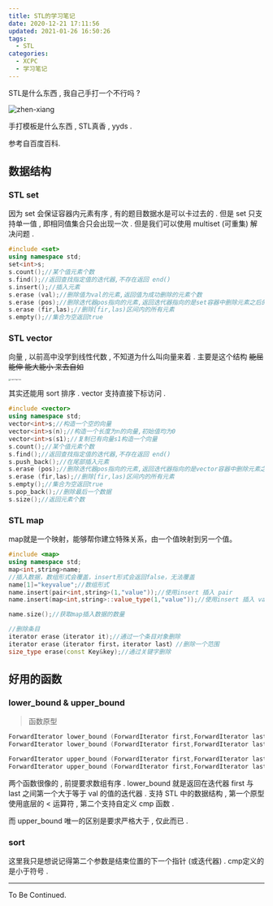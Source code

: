 ```yaml
---
title: STL的学习笔记
date: 2020-12-21 17:11:56
updated: 2021-01-26 16:50:26
tags:
  - STL
categories:
  - XCPC
  - 学习笔记
---
```


STL是什么东西 , 我自己手打一个不行吗 ?

<img src="https://img.inzamz.top/expression/zhen-xiang.gif" alt="zhen-xiang" div align=center/> 

手打模板是什么东西 , STL真香 , yyds . 

参考自百度百科.

<!-- more -->

## 数据结构

### STL set

因为 set 会保证容器内元素有序 , 有的题目数据水是可以卡过去的 . 但是 set 只支持单一值 , 即相同值集合只会出现一次 . 但是我们可以使用 multiset (可重集) 解决问题 .

```cpp
#include <set>
using namespace std;
set<int>s;
s.count();//某个值元素个数
s.find();//返回查找指定值的迭代器,不存在返回 end() 
s.insert();//插入元素
s.erase (val);//删除值为val的元素,返回值为成功删除的元素个数
s.erase (pos);//删除迭代器pos指向的元素,返回迭代器指向的是set容器中删除元素之后的第一个元素
s.erase (fir,las);//删除[fir,las)区间内的所有元素
s.empty();//集合为空返回true
```

### STL vector

向量 , 以前高中没学到线性代数 , 不知道为什么叫向量来着 . 主要是这个结构 ~~能屈能伸 能大能小 来去自如~~ 

<img src="https://img.inzamz.top/expression/i-am-lsp-too.jpg" alt="i-am-lsp-too" style="zoom:25%;" />

其实还能用 sort 排序 . vector 支持直接下标访问 . 

```cpp
#include <vector>
using namespace std;
vector<int>s;//构造一个空的向量
vector<int>s(n);//构造一个长度为n的向量,初始值均为0
vector<int>s(s1);//复制已有向量s1构造一个向量
s.count();//某个值元素个数
s.find();//返回查找指定值的迭代器,不存在返回 end() 
s.push_back();//在尾部插入元素
s.erase (pos);//删除迭代器pos指向的元素,返回迭代器指向的是vector容器中删除元素之后的第一个元素
s.erase (fir,las);//删除[fir,las)区间内的所有元素
s.empty();//集合为空返回true
s.pop_back();//删除最后一个数据
s.size();//返回元素个数
```

### STL map

map就是一个映射，能够帮你建立特殊关系，由一个值映射到另一个值。

```cpp
#include <map>
using namespace std;
map<int,string>name;
//插入数据，数组形式会覆盖，insert形式会返回false，无法覆盖
name[1]="keyvalue";//数组形式
name.insert(pair<int,string>(1,"value"));//使用insert 插入 pair
name.insert(map<int,string>::value_type(1,"value"));//使用insert 插入 value_type

name.size();//获取map插入数据的数量

//删除条目
iterator erase（iterator it);//通过一个条目对象删除
iterator erase（iterator first，iterator last）//删除一个范围
size_type erase(const Key&key);//通过关键字删除
```



## 好用的函数

### lower_bound & upper_bound

> 函数原型

```cpp
ForwardIterator lower_bound (ForwardIterator first,ForwardIterator last,const T& val);
ForwardIterator lower_bound (ForwardIterator first,ForwardIterator last,const T& val,Compare comp);

ForwardIterator upper_bound (ForwardIterator first,ForwardIterator last,const T& val)
ForwardIterator upper_bound (ForwardIterator first,ForwardIterator last,const T& val,Compare comp);
```

两个函数很像的 , 前提要求数组有序 . lower_bound 就是返回在迭代器 first 与 last 之间第一个大于等于 val 的值的迭代器 . 支持 STL 中的数据结构 , 第一个原型使用底层的 < 运算符 , 第二个支持自定义 cmp 函数 . 

而 upper_bound 唯一的区别是要求严格大于 , 仅此而已 . 

### sort

这里我只是想说记得第二个参数是结束位置的下一个指针 (或迭代器) . cmp定义的是小于符号 . 

---

To Be Continued.

<!-- Q.E.D. -->